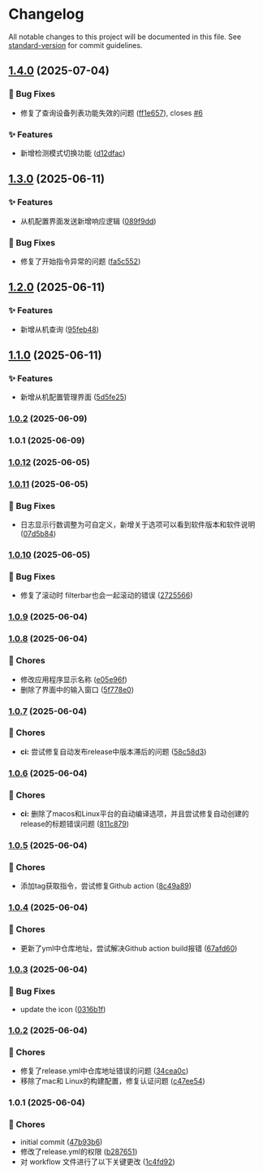 # Changelog

All notable changes to this project will be documented in this file. See [standard-version](https://github.com/conventional-changelog/standard-version) for commit guidelines.

## [1.4.0](https://github.com/ylongwang2782/WhtsViewer/compare/v1.3.0...v1.4.0) (2025-07-04)


### 🐛 Bug Fixes

* 修复了查询设备列表功能失效的问题 ([ff1e657](https://github.com/ylongwang2782/WhtsViewer/commit/ff1e657851237ec5d11e09bb79c0d3b542c40fa1)), closes [#6](https://github.com/ylongwang2782/WhtsViewer/issues/6)


### ✨ Features

* 新增检测模式切换功能 ([d12dfac](https://github.com/ylongwang2782/WhtsViewer/commit/d12dfacf5a26105cab536ad46943f1aba45006fa))

## [1.3.0](https://github.com/ylongwang2782/WhtsViewer/compare/v1.2.0...v1.3.0) (2025-06-11)


### ✨ Features

* 从机配置界面发送新增响应逻辑 ([089f9dd](https://github.com/ylongwang2782/WhtsViewer/commit/089f9dd3647475b6de5c5d28356d87d8f05bcf4b))


### 🐛 Bug Fixes

* 修复了开始指令异常的问题 ([fa5c552](https://github.com/ylongwang2782/WhtsViewer/commit/fa5c552fc5632bec8da8d8683f7197ec6badf98f))

## [1.2.0](https://github.com/ylongwang2782/WhtsViewer/compare/v1.1.0...v1.2.0) (2025-06-11)


### ✨ Features

* 新增从机查询 ([95feb48](https://github.com/ylongwang2782/WhtsViewer/commit/95feb484771e0b6756c3803da00018c53a761d27))

## [1.1.0](https://github.com/ylongwang2782/WhtsViewer/compare/v1.0.2...v1.1.0) (2025-06-11)


### ✨ Features

* 新增从机配置管理界面 ([5d5fe25](https://github.com/ylongwang2782/WhtsViewer/commit/5d5fe25258ac7291578a4f08cf43c1100720ce8e))

### [1.0.2](https://github.com/ylongwang2782/WhtsViewer/compare/v1.0.1...v1.0.2) (2025-06-09)

### 1.0.1 (2025-06-09)

### [1.0.12](https://github.com/ylongwang2782/SerialLogViewer/compare/v1.0.11...v1.0.12) (2025-06-05)

### [1.0.11](https://github.com/ylongwang2782/SerialLogViewer/compare/v1.0.10...v1.0.11) (2025-06-05)


### 🐛 Bug Fixes

* 日志显示行数调整为可自定义，新增关于选项可以看到软件版本和软件说明 ([07d5b84](https://github.com/ylongwang2782/SerialLogViewer/commit/07d5b844bc00656080091caf82b19fd3c557646e))

### [1.0.10](https://github.com/ylongwang2782/SerialLogViewer/compare/v1.0.9...v1.0.10) (2025-06-05)


### 🐛 Bug Fixes

* 修复了滚动时 filterbar也会一起滚动的错误 ([2725566](https://github.com/ylongwang2782/SerialLogViewer/commit/272556644c326625edfc68918f64509aabb945c8))

### [1.0.9](https://github.com/ylongwang2782/SerialLogViewer/compare/v1.0.8...v1.0.9) (2025-06-04)

### [1.0.8](https://github.com/ylongwang2782/SerialLogViewer/compare/v1.0.7...v1.0.8) (2025-06-04)


### 🔧 Chores

* 修改应用程序显示名称 ([e05e96f](https://github.com/ylongwang2782/SerialLogViewer/commit/e05e96f6f6c8fb5cb11de9f07f0f4481e1d3fb03))
* 删除了界面中的输入窗口 ([5f778e0](https://github.com/ylongwang2782/SerialLogViewer/commit/5f778e03912a9578dd7bc4279dff2bec62025413))

### [1.0.7](https://github.com/ylongwang2782/SerialLogViewer/compare/v1.0.6...v1.0.7) (2025-06-04)


### 🔧 Chores

* **ci:** 尝试修复自动发布release中版本滞后的问题 ([58c58d3](https://github.com/ylongwang2782/SerialLogViewer/commit/58c58d32ec2b3bf29dab4ecd7b6bc00a82581d2a))

### [1.0.6](https://github.com/ylongwang2782/SerialLogViewer/compare/v1.0.5...v1.0.6) (2025-06-04)


### 🔧 Chores

* **ci:** 删除了macos和Linux平台的自动编译选项，并且尝试修复自动创建的release的标题错误问题 ([811c879](https://github.com/ylongwang2782/SerialLogViewer/commit/811c87985ac465b9137d93c232d84a37cc09d7bf))

### [1.0.5](https://github.com/ylongwang2782/SerialLogViewer/compare/v1.0.4...v1.0.5) (2025-06-04)


### 🔧 Chores

* 添加tag获取指令，尝试修复Github action ([8c49a89](https://github.com/ylongwang2782/SerialLogViewer/commit/8c49a89e5458e62341a60db0469009e2a72b0953))

### [1.0.4](https://github.com/ylongwang2782/SerialLogViewer/compare/v1.0.3...v1.0.4) (2025-06-04)


### 🔧 Chores

* 更新了yml中仓库地址，尝试解决Github action build报错 ([67afd60](https://github.com/ylongwang2782/SerialLogViewer/commit/67afd60f1c16491dce2c9332843e42e1efb34054))

### [1.0.3](https://github.com/yourusername/seriallog-viewer/compare/v1.0.2...v1.0.3) (2025-06-04)


### 🐛 Bug Fixes

* update the icon ([0316b1f](https://github.com/yourusername/seriallog-viewer/commit/0316b1f05951fb680448a34d4561e7bf2d964a33))

### [1.0.2](https://github.com/yourusername/seriallog-viewer/compare/v1.0.1...v1.0.2) (2025-06-04)


### 🔧 Chores

* 修复了release.yml中仓库地址错误的问题 ([34cea0c](https://github.com/yourusername/seriallog-viewer/commit/34cea0c8dc57bdb75d6acf39a1814c758a7ca290))
* 移除了mac和 Linux的构建配置，修复认证问题 ([c47ee54](https://github.com/yourusername/seriallog-viewer/commit/c47ee54065437fccb40d4236d3d52d6482f21938))

### 1.0.1 (2025-06-04)


### 🔧 Chores

* initial commit ([47b93b6](https://github.com/yourusername/seriallog-viewer/commit/47b93b6104ea94b6a77f620ec17c25b750706bff))
* 修改了release.yml的权限 ([b287651](https://github.com/yourusername/seriallog-viewer/commit/b28765137091d837ff0d22f12597856dc22675c9))
* 对 workflow 文件进行了以下关键更改 ([1c4fd92](https://github.com/yourusername/seriallog-viewer/commit/1c4fd922b8ee8f04a0f923d3fa6722c7cbb89fef))
